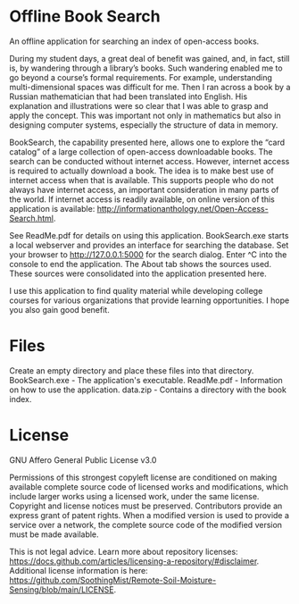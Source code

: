 # Offline Book Search
An offline application for searching an index of open-access books.

During my student days, a great deal of benefit was gained, and, in fact, still is, by wandering through a library’s books. Such wandering enabled me to go beyond a course’s formal requirements. For example, understanding multi-dimensional spaces was difficult for me. Then I ran across a book by a Russian mathematician that had been translated into English. His explanation and illustrations were so clear that I was able to grasp and apply the concept. This was important not only in mathematics but also in designing computer systems, especially the structure of data in memory.

BookSearch, the capability presented here, allows one to explore the “card catalog” of a large collection of open-access downloadable books. The search can be conducted without internet access. However, internet access is required to actually download a book. The idea is to make best use of internet access when that is available. This supports people who do not always have internet access, an important consideration in many parts of the world. If internet access is readily available, on online version of this application is available: http://informationanthology.net/Open-Access-Search.html.

See ReadMe.pdf for details on using this application. BookSearch.exe starts a local webserver and provides an interface for searching the database. Set your browser to http://127.0.0.1:5000 for the search dialog. Enter ^C into the console to end the application. The About tab shows the sources used. These sources were consolidated into the application presented here. 

I use this application to find quality material while developing college courses for various organizations that provide learning opportunities. I hope you also gain good benefit.

# Files
Create an empty directory and place these files into that directory.
BookSearch.exe - The application's executable.
ReadMe.pdf - Information on how to use the application.
data.zip - Contains a directory with the book index.

# License
GNU Affero General Public License v3.0

Permissions of this strongest copyleft license are conditioned on making available complete source code of licensed works and modifications, which include larger works using a licensed work, under the same license. Copyright and license notices must be preserved. Contributors provide an express grant of patent rights. When a modified version is used to provide a service over a network, the complete source code of the modified version must be made available.

This is not legal advice. Learn more about repository licenses: https://docs.github.com/articles/licensing-a-repository/#disclaimer. Additional license information is here: https://github.com/SoothingMist/Remote-Soil-Moisture-Sensing/blob/main/LICENSE.
